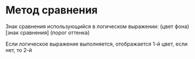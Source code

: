 # Метод сравнения
Знак сравнения использующийся в логическом выражении: (цвет фона) [знак сравнения] (порог оттенка)

Если логическое выражение выполняется, отображается 1-й цвет, если нет, то 2-й